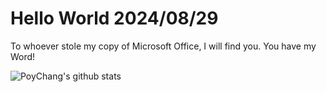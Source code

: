 # Hello World 2024/08/29

To whoever stole my copy of Microsoft Office, I will find you. You have my Word!

![PoyChang's github stats](https://github-readme-stats.vercel.app/api?username=poychang&show_icons=true&theme=dracula)

